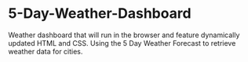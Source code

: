 # 5-Day-Weather-Dashboard
Weather dashboard that will run in the browser and feature dynamically updated HTML and CSS.  Using the 5 Day Weather Forecast to retrieve weather data for cities.
